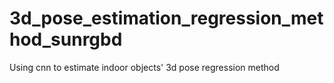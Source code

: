# 3d_pose_estimation_regression_method_sunrgbd
Using cnn to estimate indoor objects' 3d pose regression method
